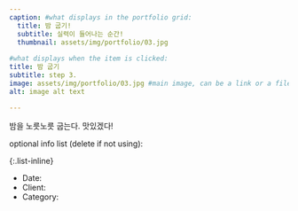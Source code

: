 ```yaml
---
caption: #what displays in the portfolio grid:
  title: 밤 굽기!
  subtitle: 실력이 들어나는 순간!
  thumbnail: assets/img/portfolio/03.jpg
  
#what displays when the item is clicked:
title: 밤 굽기
subtitle: step 3.
image: assets/img/portfolio/03.jpg #main image, can be a link or a file in assets/img/portfolio
alt: image alt text

---
```

밤을 노릇노릇 굽는다. 맛있겠다!

optional info list (delete if not using):

{:.list-inline} 
- Date: 
- Client: 
- Category: 

